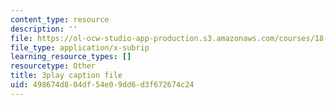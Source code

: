 ```yaml
---
content_type: resource
description: ''
file: https://ol-ocw-studio-app-production.s3.amazonaws.com/courses/18-01sc-single-variable-calculus-fall-2010/498674d804df54e09dd6d3f672674c24_R9a_NHXrBcg.vtt
file_type: application/x-subrip
learning_resource_types: []
resourcetype: Other
title: 3play caption file
uid: 498674d8-04df-54e0-9dd6-d3f672674c24
---
```

